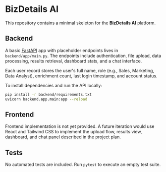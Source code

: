 # BizDetails AI

This repository contains a minimal skeleton for the **BizDetails AI** platform.

## Backend

A basic [FastAPI](https://fastapi.tiangolo.com/) app with placeholder endpoints lives in `backend/app/main.py`. The endpoints include authentication, file upload, data processing, results retrieval, dashboard stats, and a chat interface.

Each user record stores the user's full name, role (e.g., Sales, Marketing, Data Analyst), enrichment count, last login timestamp, and account status.

To install dependencies and run the API locally:

```bash
pip install -r backend/requirements.txt
uvicorn backend.app.main:app --reload
```

## Frontend

Frontend implementation is not yet provided. A future iteration would use React and Tailwind CSS to implement the upload flow, results view, dashboard, and chat panel described in the project plan.

## Tests

No automated tests are included. Run `pytest` to execute an empty test suite.
